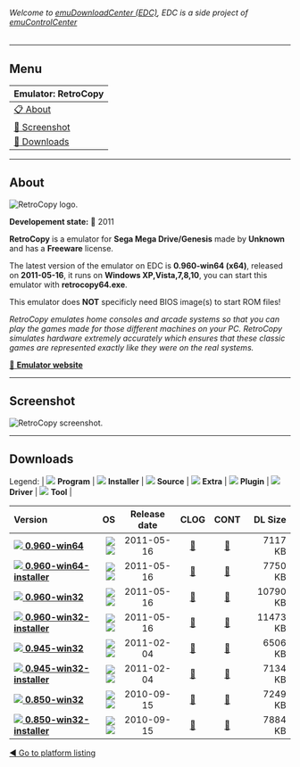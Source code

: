 ###### Welcome to [emuDownloadCenter (EDC)](https://github.com/PhoenixInteractiveNL/emuDownloadCenter/wiki/), EDC is a side project of [emuControlCenter](https://github.com/PhoenixInteractiveNL/emuControlCenter/wiki/)
***
## Menu
| **Emulator: RetroCopy** |
|:---------|
| [:clipboard: About](#about) |
| [:sunrise: Screenshot](#screenshot) |
| [:floppy_disk: Downloads](#downloads) |
***
## About
![](https://github.com/PhoenixInteractiveNL/emuDownloadCenter/wiki/images_emulator/retrocopy_logo_200.jpg "RetroCopy logo.")

**Developement state:** :red_circle: 2011

**RetroCopy** is a emulator for **Sega Mega Drive/Genesis** made by **Unknown** and has a **Freeware** license.

The latest version of the emulator on EDC is **0.960-win64 (x64)**, released on **2011-05-16**, it runs on **Windows XP,Vista,7,8,10**, you can start this emulator with **retrocopy64.exe**.

This emulator does **NOT** specificly need BIOS image(s) to start ROM files!

_RetroCopy emulates home consoles and arcade systems so that you can play the games made for those different machines on your PC. RetroCopy simulates hardware extremely accurately which ensures that these classic games are represented exactly like they were on the real systems._

[:link: **Emulator website**](http://www.retrocopy.com/)
***
## Screenshot
![](https://raw.githubusercontent.com/PhoenixInteractiveNL/emuDownloadCenter/master/hooks/retrocopy/emulator_screen_01.jpg "RetroCopy screenshot.")
***
## Downloads
Legend: | 
![](https://raw.githubusercontent.com/wiki/PhoenixInteractiveNL/emuDownloadCenter/images_misc/icon_program_24.png) **Program** | 
![](https://raw.githubusercontent.com/wiki/PhoenixInteractiveNL/emuDownloadCenter/images_misc/icon_installer_24.png) **Installer** | 
![](https://raw.githubusercontent.com/wiki/PhoenixInteractiveNL/emuDownloadCenter/images_misc/icon_source_code_24.png) **Source** | 
![](https://raw.githubusercontent.com/wiki/PhoenixInteractiveNL/emuDownloadCenter/images_misc/icon_extra_24.png) **Extra** | 
![](https://raw.githubusercontent.com/wiki/PhoenixInteractiveNL/emuDownloadCenter/images_misc/icon_plugin_24.png) **Plugin** | 
![](https://raw.githubusercontent.com/wiki/PhoenixInteractiveNL/emuDownloadCenter/images_misc/icon_driver_24.png) **Driver** | 
![](https://raw.githubusercontent.com/wiki/PhoenixInteractiveNL/emuDownloadCenter/images_misc/icon_tool_24.png) **Tool** | 
 
| Version | OS | Release date | CLOG | CONT | DL Size |
|:--------|---:|:------------:|:----:|:----:|--------:|
| [![](https://raw.githubusercontent.com/wiki/PhoenixInteractiveNL/emuDownloadCenter/images_misc/icon_program_24.png) **0.960-win64**](https://github.com/PhoenixInteractiveNL/edc-repo0001/raw/master/retrocopy/0.960-win64.7z) | ![](https://raw.githubusercontent.com/wiki/PhoenixInteractiveNL/emuDownloadCenter/images_misc/logo_windows_24.png)![](https://raw.githubusercontent.com/wiki/PhoenixInteractiveNL/emuDownloadCenter/images_misc/icon_64-bit_24.png) | 2011-05-16 | [:page_facing_up:](https://github.com/PhoenixInteractiveNL/edc-repo0001/blob/master/retrocopy/0.960-win64_changelog.txt) | [:mag_right:](https://github.com/PhoenixInteractiveNL/edc-repo0001/blob/master/retrocopy/0.960-win64_contents.txt) | 7117 KB |
| [![](https://raw.githubusercontent.com/wiki/PhoenixInteractiveNL/emuDownloadCenter/images_misc/icon_installer_24.png) **0.960-win64-installer**](https://github.com/PhoenixInteractiveNL/edc-repo0001/raw/master/retrocopy/0.960-win64-installer.7z) | ![](https://raw.githubusercontent.com/wiki/PhoenixInteractiveNL/emuDownloadCenter/images_misc/logo_windows_24.png)![](https://raw.githubusercontent.com/wiki/PhoenixInteractiveNL/emuDownloadCenter/images_misc/icon_64-bit_24.png) | 2011-05-16 | [:page_facing_up:](https://github.com/PhoenixInteractiveNL/edc-repo0001/blob/master/retrocopy/0.960-win64-installer_changelog.txt) | [:mag_right:](https://github.com/PhoenixInteractiveNL/edc-repo0001/blob/master/retrocopy/0.960-win64-installer_contents.txt) | 7750 KB |
| [![](https://raw.githubusercontent.com/wiki/PhoenixInteractiveNL/emuDownloadCenter/images_misc/icon_program_24.png) **0.960-win32**](https://github.com/PhoenixInteractiveNL/edc-repo0001/raw/master/retrocopy/0.960-win32.7z) | ![](https://raw.githubusercontent.com/wiki/PhoenixInteractiveNL/emuDownloadCenter/images_misc/logo_windows_24.png)![](https://raw.githubusercontent.com/wiki/PhoenixInteractiveNL/emuDownloadCenter/images_misc/icon_32-bit_24.png) | 2011-05-16 | [:page_facing_up:](https://github.com/PhoenixInteractiveNL/edc-repo0001/blob/master/retrocopy/0.960-win32_changelog.txt) | [:mag_right:](https://github.com/PhoenixInteractiveNL/edc-repo0001/blob/master/retrocopy/0.960-win32_contents.txt) | 10790 KB |
| [![](https://raw.githubusercontent.com/wiki/PhoenixInteractiveNL/emuDownloadCenter/images_misc/icon_installer_24.png) **0.960-win32-installer**](https://github.com/PhoenixInteractiveNL/edc-repo0001/raw/master/retrocopy/0.960-win32-installer.7z) | ![](https://raw.githubusercontent.com/wiki/PhoenixInteractiveNL/emuDownloadCenter/images_misc/logo_windows_24.png)![](https://raw.githubusercontent.com/wiki/PhoenixInteractiveNL/emuDownloadCenter/images_misc/icon_32-bit_24.png) | 2011-05-16 | [:page_facing_up:](https://github.com/PhoenixInteractiveNL/edc-repo0001/blob/master/retrocopy/0.960-win32-installer_changelog.txt) | [:mag_right:](https://github.com/PhoenixInteractiveNL/edc-repo0001/blob/master/retrocopy/0.960-win32-installer_contents.txt) | 11473 KB |
| [![](https://raw.githubusercontent.com/wiki/PhoenixInteractiveNL/emuDownloadCenter/images_misc/icon_program_24.png) **0.945-win32**](https://github.com/PhoenixInteractiveNL/edc-repo0001/raw/master/retrocopy/0.945-win32.7z) | ![](https://raw.githubusercontent.com/wiki/PhoenixInteractiveNL/emuDownloadCenter/images_misc/logo_windows_24.png)![](https://raw.githubusercontent.com/wiki/PhoenixInteractiveNL/emuDownloadCenter/images_misc/icon_32-bit_24.png) | 2011-02-04 | [:page_facing_up:](https://github.com/PhoenixInteractiveNL/edc-repo0001/blob/master/retrocopy/0.945-win32_changelog.txt) | [:mag_right:](https://github.com/PhoenixInteractiveNL/edc-repo0001/blob/master/retrocopy/0.945-win32_contents.txt) | 6506 KB |
| [![](https://raw.githubusercontent.com/wiki/PhoenixInteractiveNL/emuDownloadCenter/images_misc/icon_installer_24.png) **0.945-win32-installer**](https://github.com/PhoenixInteractiveNL/edc-repo0001/raw/master/retrocopy/0.945-win32-installer.7z) | ![](https://raw.githubusercontent.com/wiki/PhoenixInteractiveNL/emuDownloadCenter/images_misc/logo_windows_24.png)![](https://raw.githubusercontent.com/wiki/PhoenixInteractiveNL/emuDownloadCenter/images_misc/icon_32-bit_24.png) | 2011-02-04 | [:page_facing_up:](https://github.com/PhoenixInteractiveNL/edc-repo0001/blob/master/retrocopy/0.945-win32-installer_changelog.txt) | [:mag_right:](https://github.com/PhoenixInteractiveNL/edc-repo0001/blob/master/retrocopy/0.945-win32-installer_contents.txt) | 7134 KB |
| [![](https://raw.githubusercontent.com/wiki/PhoenixInteractiveNL/emuDownloadCenter/images_misc/icon_program_24.png) **0.850-win32**](https://github.com/PhoenixInteractiveNL/edc-repo0001/raw/master/retrocopy/0.850-win32.7z) | ![](https://raw.githubusercontent.com/wiki/PhoenixInteractiveNL/emuDownloadCenter/images_misc/logo_windows_24.png)![](https://raw.githubusercontent.com/wiki/PhoenixInteractiveNL/emuDownloadCenter/images_misc/icon_32-bit_24.png) | 2010-09-15 | [:page_facing_up:](https://github.com/PhoenixInteractiveNL/edc-repo0001/blob/master/retrocopy/0.850-win32_changelog.txt) | [:mag_right:](https://github.com/PhoenixInteractiveNL/edc-repo0001/blob/master/retrocopy/0.850-win32_contents.txt) | 7249 KB |
| [![](https://raw.githubusercontent.com/wiki/PhoenixInteractiveNL/emuDownloadCenter/images_misc/icon_installer_24.png) **0.850-win32-installer**](https://github.com/PhoenixInteractiveNL/edc-repo0001/raw/master/retrocopy/0.850-win32-installer.7z) | ![](https://raw.githubusercontent.com/wiki/PhoenixInteractiveNL/emuDownloadCenter/images_misc/logo_windows_24.png)![](https://raw.githubusercontent.com/wiki/PhoenixInteractiveNL/emuDownloadCenter/images_misc/icon_32-bit_24.png) | 2010-09-15 | [:page_facing_up:](https://github.com/PhoenixInteractiveNL/edc-repo0001/blob/master/retrocopy/0.850-win32-installer_changelog.txt) | [:mag_right:](https://github.com/PhoenixInteractiveNL/edc-repo0001/blob/master/retrocopy/0.850-win32-installer_contents.txt) | 7884 KB |

[:arrow_backward: Go to platform listing](https://github.com/PhoenixInteractiveNL/emuDownloadCenter/wiki/EDC-Platform-List)
